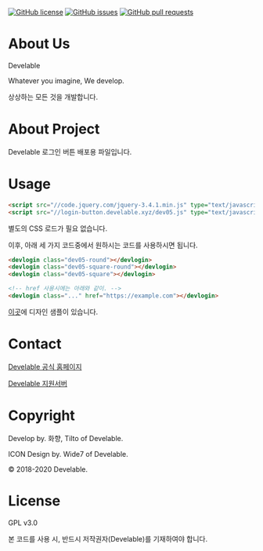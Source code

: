 [![GitHub license](https://img.shields.io/github/license/develable/Develable-Button?style=for-the-badge)](https://github.com/develable/Develable-Button) [![GitHub issues](https://img.shields.io/github/issues/develable/Develable-Button?style=for-the-badge)](https://github.com/develable/Develable-Button/issues) [![GitHub pull requests](https://img.shields.io/github/issues-pr/develable/Develable-Button?style=for-the-badge)](https://github.com/develable/Develable-Button/pulls) 

# About Us

Develable

Whatever you imagine, We develop.

상상하는 모든 것을 개발합니다.

# About Project

Develable 로그인 버튼 배포용 파일입니다.

# Usage

```html
<script src="//code.jquery.com/jquery-3.4.1.min.js" type="text/javascript"></script>
<script src="//login-button.develable.xyz/dev05.js" type="text/javascript"></script>
```

별도의 CSS 로드가 필요 없습니다.

이후, 아래 세 가지 코드중에서 원하시는 코드를 사용하시면 됩니다.

```html
<devlogin class="dev05-round"></devlogin>
<devlogin class="dev05-square-round"></devlogin>
<devlogin class="dev05-square"></devlogin>

<!-- href 사용시에는 아래와 같이. -->
<devlogin class="..." href="https://example.com"></devlogin>
```

[이곳](https://login-button.develable.xyz/)에 디자인 샘플이 있습니다.

# Contact

[Develable 공식 홈페이지](https://develable.xyz)

[Develable 지원서버](https://invite.gg/Develable)

# Copyright

Develop by. 화향, Tilto of Develable.

ICON Design by. Wide7 of Develable.

© 2018-2020 Develable.

# License

GPL v3.0

본 코드를 사용 시, 반드시 저작권자(Develable)를 기재하여야 합니다.
